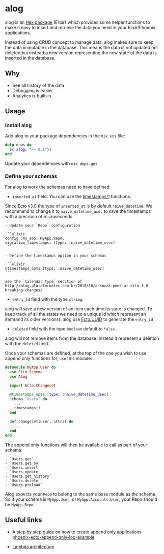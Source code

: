 # alog

alog is an [Hex package](https://hexdocs.pm/alog) (Elixir) which
provides some helper functions to make it easy to insert and retrieve the data you need in your Elixir/Phoenix applications.

Instead of using CRUD concept to manage data, alog makes sure to keep the data immutable in the database.
This means the data is not updated nor deleted but instead a new version representing the new state of the data is inserted in the database.

## Why

- See all history of the data
- Debugging is easier
- Analytics is built-in

## Usage

### Install alog

  Add alog to your package dependencies in the `mix.exs` file:

  ```elixir
  defp deps do
    [{:alog, "~> 0.1"}]
  end
  ```

  Update your dependencies with `mix deps.get`

### Define your schemas

  For alog to work the schemas need to have defined:
  - `inserted_at` field. You can use the [timestamps/1](https://hexdocs.pm/ecto/Ecto.Schema.html#timestamps/1) functions.

  Since Ecto v3.0 the type of `inserted_at` is by default `naive_datetime`. We recommand to change it to `naive_datetime_usec` to save the timestamps with a precision of microseconds:

    - Update your `Repo` configuration

    ```elixir
    config :my_app, MyApp.Repo,
    migration_timestamps: [type: :naive_datetime_usec]
    ```

    - Define the timestamps option in your schemas

    ```elixir
    @timestamps_opts [type: :naive_datetime_usec]
    ```

    see the `Calendar type` secction of http://blog.plataformatec.com.br/2018/10/a-sneak-peek-at-ecto-3-0-breaking-changes/

  - `entry_id` field with the type `string`.

  alog will save a new version of an item each time its state is changed. To keep track of all the states we need to a unique id which represent an item(and its older versions). alog use [Ecto.UUID](https://hexdocs.pm/ecto/Ecto.UUID.html) to generate the `entry_id`

  - `deleted` field with the type `boolean` default to `false`.

  alog will not remove items from the database. Instead it represent a deletion with the `deleted` field.

  Once your schemas are defined, at the top of the one you wish to use append only functions for, `use` this module:

  ``` elixir
  defmodule MyApp.User do
    use Ecto.Schema
    use Alog

    import Ecto.Changeset

    @timestamps_opts [type: :naive_datetime_usec]
    schema "users" do
      ...
      timestamps()
    end

    def changeset(user, attrs) do
      ...
    end
  end
  ```

  The append only functions will then be available to call as part of your schema:

    - `Users.get`
    - `Users.get_by`
    - `Users.insert`
    - `Users.update`
    - `Users.get_history`
    - `Users.delete`
    - `Users.preload`


  Alog expects your `Repo` to belong to the same base module as the schema.
  So if your schema is `MyApp.User`, or `MyApp.Accounts.User`, your Repo should be `MyApp.Repo`.

## Useful links

  - A step by step guide on how to create append only applications [phoenix-ecto-append-only-log-example](https://github.com/dwyl/phoenix-ecto-append-only-log-example)

  - [Lambda architecture](https://en.wikipedia.org/wiki/Lambda_architecture)
